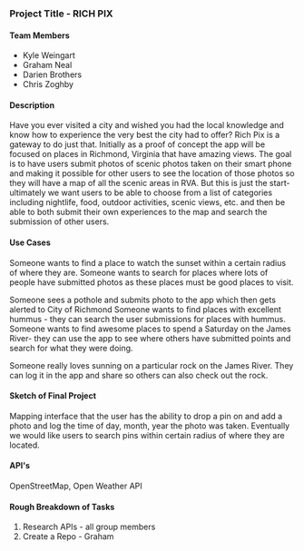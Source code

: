 ### Project Title - RICH PIX

#### Team Members

* Kyle Weingart
* Graham Neal
* Darien Brothers
* Chris Zoghby


#### Description

Have you ever visited a city and wished you had the local knowledge and know how to experience the very best the city had to offer?   Rich Pix is a gateway to do just that.  Initially as a proof of concept the app will be focused on places in Richmond, Virginia that have amazing views.  The goal is to have users submit photos of scenic photos taken on their smart phone and making it possible for other users to see the location of those photos so they will have a map of all the scenic areas in RVA.  But this is just the start- ultimately we want users to be able to choose from a list of categories including nightlife, food, outdoor activities, scenic views, etc. and then be able to both submit their own experiences to the map and search the submission of other users. 

#### Use Cases 

Someone wants to find a place to watch the sunset within a certain radius of where they are. 
Someone wants to search for places where lots of people have submitted photos as these places must be good places to visit. 

Someone sees a pothole and submits photo to the app which then gets alerted to City of Richmond
Someone wants to find places with excellent hummus - they can search the user submissions for places with hummus. 
Someone wants to find awesome places to spend a Saturday on the James River- they can use the app to see where others have submitted points and search for what they were doing. 

Someone really loves sunning on a particular rock on the James River. They can log it in the app and share so others can also check out the rock. 



#### Sketch of Final Project

Mapping interface that the user has the ability to drop a pin on and add a photo and log the time of day, month, year the photo was taken.  Eventually we would like users to search pins within certain radius of where they are located. 


#### API's

OpenStreetMap, Open Weather API

#### Rough Breakdown of Tasks

1. Research APIs - all group members
1. Create a Repo - Graham 

